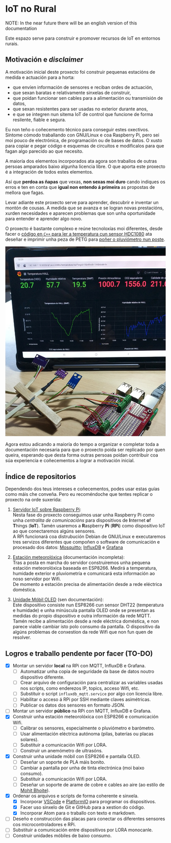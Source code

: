 # IoT no Rural

NOTE: In the near future there will be an english version of this documentation

Este espazo serve para construir e promover recursos de IoT en entornos rurais.

## Motivación e _disclaimer_

A motivación inicial deste proxecto foi construir pequenas estacións de medida e actuación para a horta:

+ que envíen información de sensores e reciban ordes de actuación,
+ que sexan baratas e relativamente sinxelas de construir,
+ que poidan funcionar sen cables para a alimentación ou transmisión de datos,
+ que sexan resistentes para ser usadas no exterior durante anos,
+ e que se integren nun sitema IoT de control que funcione de forma resilente, fiable e segura.

Eu non teño o coñecemento técnico para conseguir estes oxectivos. Síntome cómodo traballando con GNU/Linux e coa Raspberry Pi, pero sei moi pouco de electrónica, de programación ou de bases de datos. O xusto para copiar e pegar código e esquemas de circuitos e modificalos para que fagan algo parecido ao que necesito.

A maioría dos elementos incorporados ata agora son traballos de outras persoas amparados baixo algunha licencia libre. O que aporta este proxecto é a integración de todos estes elementos.

Así que __perdoa as ñapas__ que vexas, __non sexas moi duro__ cando indiques os erros e ten en conta que __igual non entendo á primeira__ as propostas de mellora que fagas.

Levar adiante este proxecto serve para aprender, descubrir e inventar un montón de cousas. A medida que se avanza e se logran novas prestacións, xurden necesidades e aparecen problemas que son unha oportunidade para entender e aprender algo novo.

O proxecto é bastante complexo e reúne tecnoloxías moi diferentes, desde facer o [código en `C++` para ler a temperatura cun sensor HDC1080](https://github.com/pintafontes/Servidor-Raspberry/blob/master/sensors/HDC1080_mqtt.py) ata deseñar e imprimir unha peza de PETG para [poñer o pluviómetro nun poste](https://github.com/pintafontes/Estacion-Meteoroloxica).

![Raspberry PI, sensores e Grafana](imaxes/raspberry-sensors-and-grafana.jpg)

Agora estou adicando a maioría do tempo a organizar e completar toda a documentación necesaria para que o proxecto poida ser replicado por quen queira, esperando que desta forma outras persoas poidan contribuir coa súa experiencia e coñecementos a lograr a motivación inicial.

## Índice de repositorios

Dependendo dos teus intereses e coñecementos, podes usar estas guías como máis che conveña. Pero eu recoméndoche que tentes replicar o proxecto na orde suxerida:

1. [Servidor IoT sobre Raspberry Pi](https://github.com/pintafontes/Servidor-Raspberry):<br/>
Nesta fase do proxecto conseguimos usar unha Raspberry Pi como unha _centralita de comunicacións_ para dispositivos de **I**nternet **o**f **T**hings (**IoT**). Tamén usaremos a **R**aspberry **Pi** (**RPi**) como dispositivo IoT ao que conectaremos algúns sensores. </br>
A RPi funcionará coa distrubución Debian de GNU/Linux e executaremos tres servizos diferentes que compoñen o software de comunicación e procesado dos datos: [Mosquitto](https://mosquitto.org/); [InfluxDB](https://www.influxdata.com/products/influxdb/) e [Grafana](https://grafana.com/)

2. [Estación meteorolóxica](https://github.com/pintafontes/Estacion-Meteoroloxica) (documentación incompleta):</br>
Tras a posta en marcha do servidor construiremos unha pequena estación meteorolóxica baseada en ESP8266. Medirá a temperatura, humidade exterior e pluviometría e comunicará esta información ao noso servidor por Wifi.</br>
De momento a estación precisa de alimentación desde a rede eléctrica doméstica.

3. [Unidade Móbil OLED](https://github.com/pintafontes/Unidade-Mobil-OLED) (sen documentación):</br>
Este dispositivo consiste nun ESP8266 cun sensor DHT22 (temperatura e humidade) e unha minúscula pantalla OLED onde se presentan as medidas do propio dispositivo e outra información da rede MQTT.</br>
Tamén recibe a alimentación desde a rede eléctrica doméstica, e non parece viable cambiar isto polo consumo da pantalla. O dispositivo da algúns problemas de conxestion da rede Wifi que non fun quen de resolver.

## Logros e traballo pendente por facer (TO-DO)
- [x] Montar un servidor **local** na RPi con MQTT, InfluxDB e Grafana.
  - [ ] Automatizar unha copia de seguridade da base de datos noutro dispositivo diferente.
  - [ ] Crear arquivo de configuración para centralizar as variables usadas nos scripts, como enderezos IP, topics, acceso Wifi, etc.
  - [ ] Substituir o script `influxdb_mqtt.service` por algo con licencia libre.
  - [ ] Habilitar o acceso á RPi por SSH mediante claves asimétricas.
  - [ ] Publicar os datos dos sensores en formato JSON.
- [ ] Montar un servidor **público** na RPi con MQTT, InfluxDB e Grafana.
- [x] Construir unha estación meteorolóxica con ESP8266 e comunicación Wifi.
    - [ ] Calibrar os sensores, especialmente o pluviómetro e barómetro.
    - [ ] Usar alimentación eléctrica autónoma (pilas, baterías ou placas solares).
    - [ ] Substituir a comunicación Wifi por LORA.
    - [ ] Construir un anemómetro de ultrasóns.
- [x] Construir unha unidade móbil con ESP8266 e pantalla OLED.
    - [ ] Deseñar un soporte de PLA máis bonito.
    - [ ] Cambiar a pantalla por unha de tinta electrónica (moi baixo consumo).
    - [ ] Substituir a comunicación Wifi por LORA.
    - [ ] Deseñar un soporte de arame de cobre e cables ao aire (ao estilo de [Mohit Bhoite](https://www.bhoite.com/sculptures/oled-terminal/)).
- [x] Ordenar os arquivos e scripts de forma coherente e sinxela.
    - [x] Incorporar [VSCode](https://code.visualstudio.com/) e [PlatformIO](https://platformio.org/) para programar os dispositivos.
    - [x] Facer uso sinxelo de Git e GitHub para a xestion do código.
    - [x] Incorporar Atom para o traballo con texto e markdown.
- [ ] Deseño e construcción das placas para conectar os diferentes sensores cos microcontroladores e RPi.
- [ ] Substituir a comunicación entre dispositivos por LORA monocanle.
- [ ] Construir unidades móbiles de baixo consumo.
